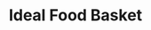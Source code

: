 ---
title: "Ideal Food Basket"
url: /brooklyn/ideal-food-basket-rockaway-parkway/
shop: supermarket
---